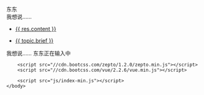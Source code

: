 <!DOCTYPE html>
<html lang="en">
    <head>
        <meta charset="utf-8">
        <meta name="viewport" content="width=100%, initial-scale=1">
        <title>东东</title>
        <link href="css/main.min.css" rel="stylesheet" type="text/css">
        <link rel="Shortcut Icon" href="favicon.ico"/>
        <link rel="preload" href="img/love-the-girl.jpg" as="image">
        <link rel="preload" href="img/news-wuhanfeiyan.jpg" as="image">
        <link rel="preload" href="img/separate.jpeg" as="image">
        <link rel="preload" href="img/in-sichuan.jpeg" as="image">
        <link rel="preload" href="img/lucky-me.jpg" as="image">
        <link rel="preload" href="img/breakfast.jpg" as="image">
        <link rel="preload" href="img/exercise-together.jpg" as="image">
        <link rel="preload" href="img/travel.jpg" as="image">
        <link rel="preload" href="img/foot.jpg" as="image">
        <link rel="preload" href="img/marry-me.png" as="image">
        <link rel="preload" href="img/kiss-my-princess.png" as="image">
    </head>
    <body>
        <div id="mobile" :class="{ 'has-prompt': hasPrompt }">
            <div id="mobile-head">
                <div id="mobile-head-title">东东</div>
            </div>
            <div id="mobile-body">
                <div id="mobile-body-bg"></div>
                <div id="mobile-body-content">
                    <div id="mock-msg-row" class="msg-row">
                        <div id="mock-msg" class="msg" v-html="latestMsgContent"></div>
                    </div>
                    <div class="msg-row"
                        v-for="(msg, index) in messages"
                        :key="index"
                        :class="msg.author === 'author' ? 'msg-author' : 'msg-me'">
                        <div class="msg"
                            :class="'msg-bounce-in-' + (msg.author === 'author' ? 'left': 'right')"
                            :style="msg.width && msg.height && {width: msg.width - 26 + 'px', height: msg.height - 18 + 'px'}"
                            v-html="msg.content"></div>
                    </div>
                </div>
            </div>
            <div id="mobile-foot">
                <div id="prompt">
                    <div id="prompt-head">
                        <div class="say-something">我想说……</div>
                        <a href="javascript:;" class="close-btn"
                            v-on:click="togglePrompt(false)"></a>
                    </div>
                    <div id="prompt-body">
                        <ul class="responses" v-if="lastDialog">
                            <li v-for="res in lastDialog.responses">
                                <a href="javascript:;" v-on:click="respond(res)">{{ res.content }}</a>
                            </li>
                        </ul>
                        <div class="next-topic"
                            v-if="!lastDialog || !lastDialog.responses">
                            <ul class="topics">
                                <li v-for="topic in nextTopics">
                                    <a href="javascript:;" v-on:click="ask(topic)">{{ topic.brief }}</a>
                                </li>
                            </ul>
                        </div>
                    </div>
                </div>
                <div id="input-hint" class="say-something"
                    v-on:click="togglePrompt(true)"
                    :class="{'clickable': !isTyping }">
                    <span v-if="!isTyping">我想说……</span>
                    <span v-if="isTyping">东东正在输入中</span>
                </div>
            </div>
            <div id="prompt-bg" v-on:click="togglePrompt(false)"></div>
        </div>

 

        <script src="//cdn.bootcss.com/zepto/1.2.0/zepto.min.js"></script>
        <script src="//cdn.bootcss.com/vue/2.2.6/vue.min.js"></script>

        <script src="js/index-min.js"></script>
    </body>
</html>
